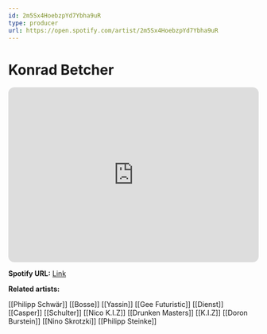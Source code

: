 ```yaml
---
id: 2m5Sx4HoebzpYd7Ybha9uR
type: producer
url: https://open.spotify.com/artist/2m5Sx4HoebzpYd7Ybha9uR
---
```

# Konrad Betcher

<iframe style="border-radius:12px" src="https://open.spotify.com/embed/artist/2m5Sx4HoebzpYd7Ybha9uR" width="100%" height="352" frameBorder="0" allowfullscreen="" allow="autoplay; clipboard-write; encrypted-media; fullscreen; picture-in-picture" loading="lazy"></iframe>

**Spotify URL:** [Link](https://open.spotify.com/artist/2m5Sx4HoebzpYd7Ybha9uR)

**Related artists:**

[[Philipp Schwär]]
[[Bosse]]
[[Yassin]]
[[Gee Futuristic]]
[[Dienst]]
[[Casper]]
[[Schulter]]
[[Nico K.I.Z]]
[[Drunken Masters]]
[[K.I.Z]]
[[Doron Burstein]]
[[Nino Skrotzki]]
[[Philipp Steinke]]
